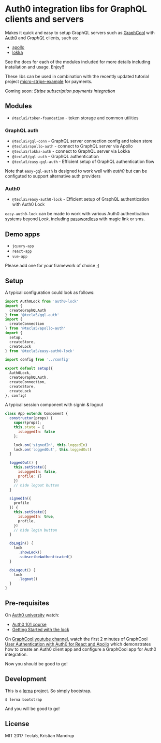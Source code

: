 # Auth0 integration libs for GraphQL clients and servers

Makes it quick and easy to setup GraphQL servers such as [GraphCool](https://www.graph.cool) with [Auth0](https://auth0.com/) and *GraphQL* clients, such as:

- [apollo](https://github.com/apollographql)
- [lokka](https://github.com/kadirahq/lokka)

See the docs for each of the modules included for more details including installation and usage. Enjoy!!

These libs can be used in combination with the recently updated tutorial project [micro-stripe-example](https://github.com/tecla5/micro-stripe-example) for payments.

Coming soon: *Stripe subscription payments integration*

## Modules

- `@tecla5/token-foundation` - token storage and common utilities

### GraphQL auth

- `@tecla5/gql-conn` - GraphQL server connection config and token store
- `@tecla5/apollo-auth` - connect to GraphQL server via Apollo
- `@tecla5/lokka-auth` - connect to GraphQL server via Lokka
- `@tecla5/gql-auth` - GraphQL authentication
- `@tecla5/easy-gql-auth` - Efficient setup of GraphQL authentication flow

Note that `easy-gql-auth` is designed to work well with *auth0* but can be configuted to support alternative auth providers

### Auth0

- `@tecla5/easy-auth0-lock` - Efficient setup of GraphQL authentication with Auth0 Lock

`easy-auth0-lock` can be made to work with various Auth0 authentication systems beyond *Lock*, including [passwordless](https://auth0.com/passwordless) with magic link or sms.

## Demo apps

- `jquery-app`
- `react-app`
- `vue-app`

Please add one for your framework of choice ;)

## Setup

A typical configuration could look as follows:

```js
import Auth0Lock from 'auth0-lock'
import {
  createGraphQLAuth
} from '@tecla5/gql-auth'
import {
  createConnection
} from '@tecla5/apollo-auth'
import {
  setup,
  createStore,
  createLock
} from '@tecla5/easy-auth0-lock'

import config from '../config'

export default setup({
  Auth0Lock,
  createGraphQLAuth,
  createConnection,
  createStore,
  createLock
}, config)
```

A typical session component with signin & logout

```js
class App extends Component {
  constructor(props) {
    super(props);
    this.state = {
      isLoggedIn: false
    };

    lock.on('signedIn', this.loggedIn)
    lock.on('loggedOut', this.loggedOut)
  }

  loggedOut() {
    this.setState({
      isLoggedIn: false,
      profile: {}
    })
    // hide logout button
  }

  signedIn({
    profile
  }) {
    this.setState({
      isLoggedIn: true,
      profile,
    })
    // hide login button
  }

  doLogin() {
    lock
      .showLock()
      .subscribeAuthenticated()
  }

  doLogout() {
    lock
      .logout()
  }
}
```


## Pre-requisites

On [Auth0 university](https://auth0.com/university/) watch:

- [Auth0 101 course](https://auth0.com/university/2/auth0-101)
- [Getting Started with the lock](https://auth0.com/university/3/getting-started-with-the-lock)

On [GraphCool youtube channel](https://www.youtube.com/channel/UCptAHlN1gdwD89tFM3ENb6w), watch the first 2 minutes of GraphCool  [User Authentication with Auth0 for React and Apollo](https://www.youtube.com/watch?v=5uxq8Om-AZQ) which demonstrates how to create an Auth0 client app and configure a GraphCool app for Auth0 integration.

Now you should be good to go!

## Development

This is a [lerna](https://lernajs.io/) project. So simply bootstrap.

`$ lerna bootstrap`

And you will be good to go!

## License

MIT 2017 Tecla5, Kristian Mandrup
